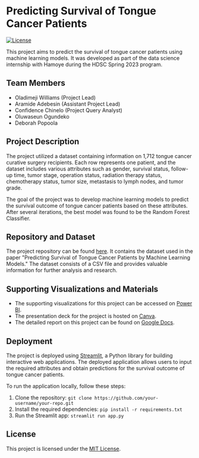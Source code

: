 # Predicting Survival of Tongue Cancer Patients

[![License](https://img.shields.io/badge/License-MIT-blue.svg)](LICENSE)

This project aims to predict the survival of tongue cancer patients using machine learning models. It was developed as part of the data science internship with Hamoye during the HDSC Spring 2023 program.

## Team Members

- Oladimeji Williams (Project Lead)
- Aramide Adebesin (Assistant Project Lead)
- Confidence Chinelo (Project Query Analyst)
- Oluwaseun Ogundeko
- Deborah Popoola

## Project Description

The project utilized a dataset containing information on 1,712 tongue cancer curative surgery recipients. Each row represents one patient, and the dataset includes various attributes such as gender, survival status, follow-up time, tumor stage, operation status, radiation therapy status, chemotherapy status, tumor size, metastasis to lymph nodes, and tumor grade.

The goal of the project was to develop machine learning models to predict the survival outcome of tongue cancer patients based on these attributes. After several iterations, the best model was found to be the Random Forest Classifier.

## Repository and Dataset

The project repository can be found [here](https://zenodo.org/record/7450476/files/tongue.csv?download=1). It contains the dataset used in the paper "Predicting Survival of Tongue Cancer Patients by Machine Learning Models." The dataset consists of a CSV file and provides valuable information for further analysis and research.

## Supporting Visualizations and Materials

- The supporting visualizations for this project can be accessed on [Power BI](https://app.powerbi.com/view?r=eyJrIjoiNDJiYjVlYzQtM2QyNS00ZTE5LTg4MDMtOGM3ZWEyMzlmZTZj).
- The presentation deck for the project is hosted on [Canva](https://www.canva.com/design/DAFJ9cXZSTM/w4seT4KLSbzOLsHxh3VfKg/view?utm_content=DAFJ9cXZSTM&utm_campaign=designshare&utm_medium=link2&utm_source=sharebutton).
- The detailed report on this project can be found on [Google Docs](https://docs.google.com/document/d/your_document_id).

## Deployment

The project is deployed using [Streamlit](https://tonguecancer.streamlit.app/), a Python library for building interactive web applications. The deployed application allows users to input the required attributes and obtain predictions for the survival outcome of tongue cancer patients.

To run the application locally, follow these steps:

1. Clone the repository: `git clone https://github.com/your-username/your-repo.git`
2. Install the required dependencies: `pip install -r requirements.txt`
3. Run the Streamlit app: `streamlit run app.py`

## License

This project is licensed under the [MIT License](LICENSE).
